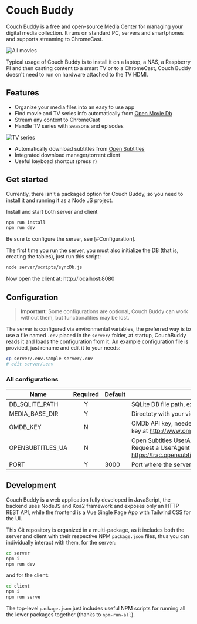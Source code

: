 # Couch Buddy

Couch Buddy is a free and open-source Media Center for managing your digital media collection. It runs on standard PC, servers and smartphones and supports streaming to ChromeCast.

![All movies](https://raw.githubusercontent.com/lucafaggianelli/couch-buddy/master/docs/screenshots/all-movies.png)

Typical usage of Couch Buddy is to install it on a laptop, a NAS, a Raspberry PI and then casting content to a smart TV or to a ChromeCast, Couch Buddy doesn't need to run on hardware attached to the TV HDMI.

## Features

* Organize your media files into an easy to use app
* Find movie and TV series info automatically from [Open Movie Db](http://omdbapi.com/)
* Stream any content to ChromeCast
* Handle TV series with seasons and episodes

![TV series](https://raw.githubusercontent.com/lucafaggianelli/couch-buddy/master/docs/screenshots/series.png)

* Automatically download subtitles from [Open Subtitles](opensubtitles.org)
* Integrated download manager/torrent client
* Useful keyboad shortcut (press `?`)

## Get started

Currently, there isn't a packaged option for Couch Buddy, so you need to install it and running it as a Node JS project.

Install and start both server and client

```sh
npm run install
npm run dev
```

Be sure to configure the server, see [#Configuration].

The first time you run the server, you must also initialize the DB (that is, creating the tables), just run this script:

```sh
node server/scripts/syncDb.js
```

Now open the client at: http://localhost:8080

## Configuration

> **Important**: Some configurations are optional, Couch Buddy can work without them, but functionalities may be lost.

The server is configured via environmental variables, the preferred way is to use a file
named `.env` placed in the `server/` folder, at startup, CouchBuddy reads it and loads the
configuration from it. An example configuration file is provided, just rename and edit it
to your needs:

```sh
cp server/.env.sample server/.env
# edit server/.env
```

### All configurations

|Name               |Required|Default|Description|
|-------------------|:-:|-------|-----------|
|DB_SQLITE_PATH     | Y ||SQLite DB file path, ex: `db.sqlite`|
|MEDIA_BASE_DIR     | Y ||Directoty with your video files, ex: `/media/luca/MyHDD/videos/`|
|OMDB_KEY           | N ||OMDb API key, needed for getting movies info. Register and get your key at http://www.omdbapi.com/apikey.aspx|
|OPENSUBTITLES_UA   | N ||Open Subtitles UserAgent, needed for downloading movies subs. Request a UserAgent at https://trac.opensubtitles.org/projects/opensubtitles/wiki/DevReadFirst|
|PORT               | Y |3000|Port where the server listens|

## Development

Couch Buddy is a web application fully developed in JavaScript, the backend uses NodeJS and Koa2 framework and exposes only an HTTP REST API, while the frontend is a Vue Single Page App with Tailwind CSS for the UI.

This Git repository is organized in a multi-package, as it includes both the server and client with their respective NPM `package.json` files, thus you can individually interact with them, for the server:

```sh
cd server
npm i
npm run dev
```

and for the client:
```sh
cd client
npm i
npm run serve
```

The top-level `package.json` just includes useful NPM scripts for running all the lower packages together (thanks to `npm-run-all`).
